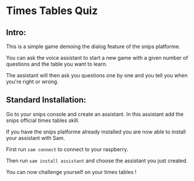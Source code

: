 # Times Tables Quiz

## Intro:

This is a simple game demoing the dialog feature of the snips platforme.

You can ask the voice assistant to start a new game with a given number of questions and the table you want to learn.

The assistant will then ask you questions one by one and you tell you when you're right or wrong.

## Standard Installation:

Go to your snips console and create an assistant. In this assistant add the snips official times tables skill.

If you have the snips platforme already installed you are now able to install your assistant with Sam.

First run `sam connect` to connect to your raspberry.

Then run `sam install assistant` and choose the assistant you just created.

You can now challenge yourself on your times tables !
